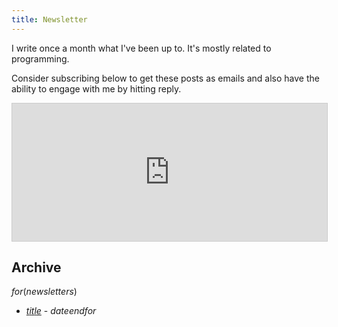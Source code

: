 ```yaml
---
title: Newsletter
---
```


I write once a month what I've been up to. It's mostly related to programming.

Consider subscribing below to get these posts as emails and also have the
ability to engage with me by hitting reply.

<iframe
scrolling="no"
style="width:100%!important;height:220px;border:1px #ccc solid !important"
src="https://buttondown.email/rickardlindberg?as_embed=true"
></iframe>

## Archive

$for(newsletters)$
* [$title$]($url$) - $date$$endfor$
